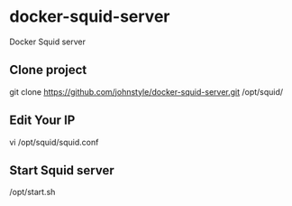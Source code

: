 # docker-squid-server
Docker Squid server

## Clone project

  git clone https://github.com/johnstyle/docker-squid-server.git /opt/squid/
  
## Edit Your IP

  vi /opt/squid/squid.conf

## Start Squid server

  /opt/start.sh

